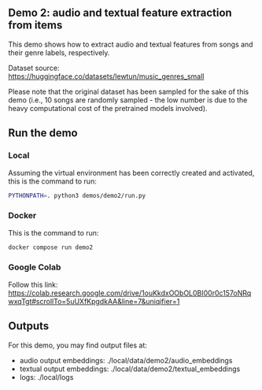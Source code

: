 ## Demo 2: audio and textual feature extraction from items

This demo shows how to extract audio and textual features from songs and their genre labels, respectively.

Dataset source: https://huggingface.co/datasets/lewtun/music_genres_small

Please note that the original dataset has been sampled for the sake of this demo (i.e., 10 songs are randomly sampled - the low number is due to the heavy computational cost of the pretrained models involved).

## Run the demo

### Local

Assuming the virtual environment has been correctly created and activated, this is the command to run:

```sh
PYTHONPATH=. python3 demos/demo2/run.py
```

### Docker

This is the command to run:

```sh
docker compose run demo2
```

### Google Colab

Follow this link: https://colab.research.google.com/drive/1ouKkdxOObOL0BI00r0c157oNRqwxqTgt#scrollTo=5uUXfKpgdkAA&line=7&uniqifier=1

## Outputs

For this demo, you may find output files at:

- audio output embeddings: ./local/data/demo2/audio_embeddings
- textual output embeddings: ./local/data/demo2/textual_embeddings
- logs: ./local/logs

